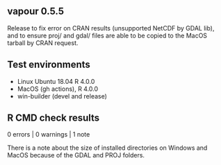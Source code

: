 ## vapour 0.5.5

Release to fix error on CRAN results (unsupported NetCDF by GDAL lib), and to ensure proj/ and gdal/ files are 
able to be copied to the MacOS tarball by CRAN request. 

## Test environments

* Linux Ubuntu 18.04 R 4.0.0
* MacOS (gh actions), R 4.0.0
* win-builder (devel and release)


## R CMD check results

0 errors | 0 warnings | 1 note

There is a note about the size of installed directories on Windows and MacOS because 
 of the GDAL and PROJ folders. 



